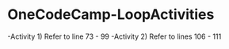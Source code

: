 # OneCodeCamp-LoopActivities

-Activity 1) Refer to line 73 - 99
-Activity 2) Refer to lines 106 - 111
